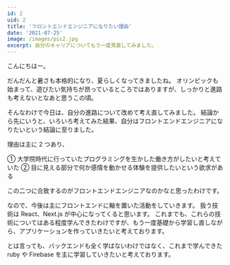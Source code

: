 ```yaml
---
id: 2
uid: 2
title: 'フロントエンドエンジニアになりたい理由'
date: '2021-07-25'
image: /images/pic2.jpg
excerpt: 自分のキャリアについてもう一度見直してみました。
---
```


こんにちはー。

だんだんと暑さも本格的になり、夏らしくなってきましたね。
オリンピックも始まって、遊びたい気持ちが昂っているところではありますが、しっかりと進路も考えないとなあと思うこの頃。

そんなわけで今日は、自分の進路について改めて考え直してみました。
結論から先にいうと、いろいろ考えてみた結果、自分はフロントエンドエンジニアになりたいという結論に至りました。

理由は主に 2 つあり、

① 大学院時代に行っていたプログラミングを生かした働き方がしたいと考えていた
② 目に見える部分で何か感情を動かせる体験を提供したいという欲求がある

この二つに合致するのがフロントエンドエンジニアなのかなと思ったわけです。

なので、今後は主にフロントエンドに軸を置いた活動をしていきます。
扱う技術は React、Next.js が中心になってくると思います。
これまでも、これらの技術についてはある程度学んできたわけですが、もう一度基礎から学習し直しながら、アプリケーションを作っていきたいと考えております。

とは言っても、バックエンドも全く学ばないわけではなく、これまで学んできた ruby や Firebase を主に学習していきたいと考えております。
